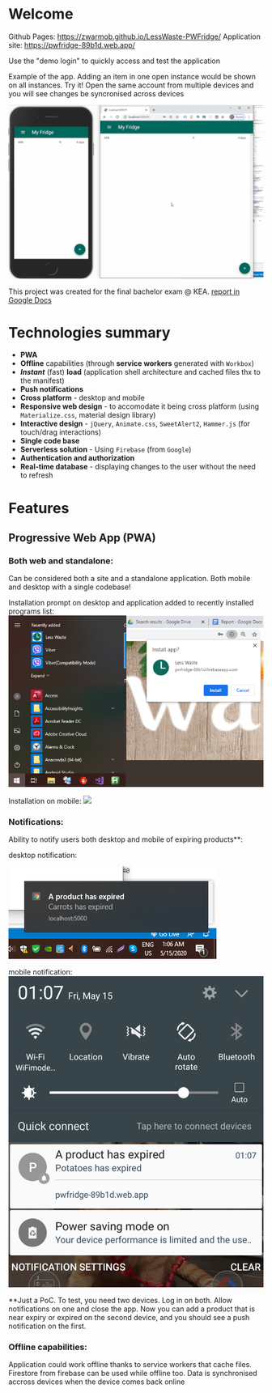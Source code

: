 # Welcome

Github Pages: https://zwarmob.github.io/LessWaste-PWFridge/
Application site: https://pwfridge-89b1d.web.app/

Use the "demo login" to quickly access and test the application

Example of the app. Adding an item in one open instance would be shown on all instances.
Try it! Open the same account from multiple devices and you will see changes be syncronised across devices

![](README/add.gif)

This project was created for the final bachelor exam @ KEA. [report in Google Docs](https://docs.google.com/document/d/1MjotXsuZB-YKlW65CZoylPl493uB-JoRWTrfuaRz9Fc/edit?usp=sharing )


# Technologies summary

 - **PWA**
 - **Offline** capabilities (through **service workers** generated with `Workbox`)
 - _**Instant**_ (fast) **load** (application shell architecture and cached files thx to the manifest)
 - **Push notifications** 
 - **Cross platform** - desktop and mobile
 - **Responsive web design** - to accomodate it being cross platform (using `Materialize.css`, material design library)
 - **Interactive design** - `jQuery`, `Animate.css`, `SweetAlert2`, `Hammer.js` (for touch/drag interactions)
 - **Single code base**
 - **Serverless solution** - Using `Firebase` (from `Google`)
 - **Authentication and authorization**
 - **Real-time database** - displaying changes to the user without the need to refresh


# Features

## Progressive Web App (PWA)

### Both web and standalone:
Can be considered both a site and a standalone application. Both mobile and desktop with a single codebase!

Installation prompt on desktop and application added to recently installed programs list:
![](README/desktopInstall.png)

Installation on mobile:
![](README/mobileInstall.png)

### Notifications:

Ability to notify users both desktop and mobile of expiring products**:

desktop notification:

![](README/notificationDesktop.png)

mobile notification:
![](README/notificationMobile.png)

**Just a PoC. To test, you need two devices. Log in on both. Allow notifications on one and close the app. Now you can add a product that is near expiry or expired on the second device, and you should see a push notification on the first.

### Offline capabilities:
Application could work offline thanks to service workers that cache files. Firestore from firebase can be used while offline too. Data is synchronised accross devices when the device comes back online
